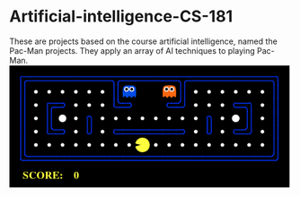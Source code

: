 # Artificial-intelligence-CS-181
These are projects based on the course artificial intelligence, named the Pac-Man projects. They apply an array of AI techniques to playing Pac-Man.  
![gif](https://github.com/yige97/Artificial-intelligence-CS-181/blob/master/pacman_game.gif)
